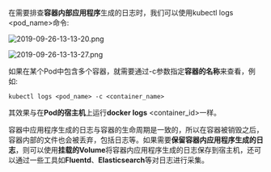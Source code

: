 
<!-- @import "[TOC]" {cmd="toc" depthFrom=1 depthTo=6 orderedList=false} -->

<!-- code_chunk_output -->



<!-- /code_chunk_output -->

在需要排查**容器内部应用程序**生成的日志时，我们可以使用kubectl logs \<pod\_name\>命令: 

![2019-09-26-13-13-20.png](./images/2019-09-26-13-13-20.png)

![2019-09-26-13-13-27.png](./images/2019-09-26-13-13-27.png)

如果在某个Pod中包含多个容器，就需要通过\-c参数指定**容器的名称**来查看，例如: 

```
kubectl logs <pod_name> -c <container_name>
```

其效果与在**Pod的宿主机**上运行**docker logs** \<container\_id>一样。

容器中应用程序生成的日志与容器的生命周期是一致的，所以在容器被销毁之后，容器内部的文件也会被丢弃，包括日志等。如果需要**保留容器内应用程序生成的日志**，则可以使用**挂载的Volume**将容器内应用程序生成的日志保存到宿主机，还可以通过一些工具如**Fluentd**、**Elasticsearch**等对日志进行采集。

